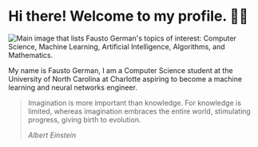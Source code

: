 # Hi there! Welcome to my profile. 👋🏾

<img src="https://raw.githubusercontent.com/faustotnc/faustotnc/master/hero.png.png" alt="Main image that lists Fausto German's topics of interest: Computer Science, Machine Learning, Artificial Intelligence, Algorithms, and Mathematics.">

My name is Fausto German, I am a Computer Science student at the University of North Carolina at Charlotte aspiring to become a machine learning and neural networks engineer.

> Imagination is more important than knowledge.  For knowledge is limited, whereas imagination embraces the entire world, stimulating progress, giving birth to evolution.
>
> *Albert Einstein*
